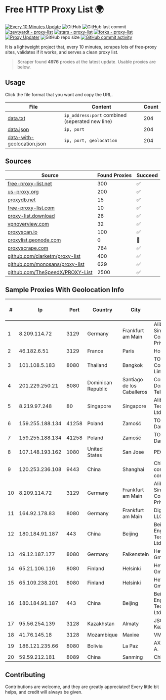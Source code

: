 
# Free HTTP Proxy List 🌍

[![Every 10 Minutes Update](https://github.com/mertguvencli/http-proxy-list/actions/workflows/main.yml/badge.svg?branch=main)](https://github.com/mertguvencli/http-proxy-list/actions/workflows/main.yml)
![GitHub](https://img.shields.io/github/license/mertguvencli/http-proxy-list)
![GitHub last commit](https://img.shields.io/github/last-commit/mertguvencli/http-proxy-list)
[![zevtyardt - proxy-list](https://img.shields.io/static/v1?label=zevtyardt&message=proxy-list&color=blue&logo=github)](https://github.com/zevtyardt/proxy-list "Go to GitHub repo")
[![stars - proxy-list](https://img.shields.io/github/stars/zevtyardt/proxy-list?style=social)](https://github.com/zevtyardt/proxy-list)
[![forks - proxy-list](https://img.shields.io/github/forks/zevtyardt/proxy-list?style=social)](https://github.com/zevtyardt/proxy-list)
[![Proxy Updater](https://github.com/zevtyardt/proxy-list/workflows/Proxy%20Updater/badge.svg)](https://github.com/zevtyardt/proxy-list/actions?query=workflow:"Proxy+Updater")
![GitHub repo size](https://img.shields.io/github/repo-size/zevtyardt/proxy-list)
[![GitHub commit activity](https://img.shields.io/github/commit-activity/m/zevtyardt/proxy-list?logo=commits)](https://github.com/zevtyardt/proxy-list/commits/main)

It is a lightweight project that, every 10 minutes, scrapes lots of free-proxy sites, validates if it works, and serves a clean proxy list.

> Scraper found **4976** proxies at the latest update. Usable proxies are below.

## Usage

Click the file format that you want and copy the URL.

|File|Content|Count|
|----|-------|-----|
|[data.txt](https://raw.githubusercontent.com/mertguvencli/http-proxy-list/main/proxy-list/data.txt)|`ip_address:port` combined (seperated new line)|204|
|[data.json](https://raw.githubusercontent.com/mertguvencli/http-proxy-list/main/proxy-list/data.json)|`ip, port`|204|
|[data-with-geolocation.json](https://raw.githubusercontent.com/mertguvencli/http-proxy-list/main/proxy-list/data-with-geolocation.json)|`ip, port, geolocation`|204|

## Sources

|Source|Found Proxies|Succeed|
|------|-------------|-------|
|[free-proxy-list.net](https://free-proxy-list.net)|300|✅|
|[us-proxy.org](https://www.us-proxy.org)|200|✅|
|[proxydb.net](http://proxydb.net)|15|✅|
|[free-proxy-list.com](https://free-proxy-list.com/?page=&port=&type%5B%5D=http&type%5B%5D=https&up_time=0&search=Search)|10|✅|
|[proxy-list.download](https://www.proxy-list.download/HTTP)|26|✅|
|[vpnoverview.com](https://vpnoverview.com/privacy/anonymous-browsing/free-proxy-servers)|32|✅|
|[proxyscan.io](https://www.proxyscan.io)|100|✅|
|[proxylist.geonode.com](https://proxylist.geonode.com/api/proxy-list?limit=300&page=1&sort_by=lastChecked&sort_type=desc&protocols=http,https)|0|🚫|
|[proxyscrape.com](https://api.proxyscrape.com/v2/?request=displayproxies&protocol=http&timeout=10000&country=all&ssl=all&anonymity=all)|764|✅|
|[github.com/clarketm/proxy-list](https://raw.githubusercontent.com/clarketm/proxy-list/master/proxy-list-raw.txt)|400|✅|
|[github.com/monosans/proxy-list](https://raw.githubusercontent.com/monosans/proxy-list/main/proxies/http.txt)|629|✅|
|[github.com/TheSpeedX/PROXY-List](https://raw.githubusercontent.com/TheSpeedX/PROXY-List/master/http.txt)|2500|✅|


## Sample Proxies With Geolocation Info

|#|Ip|Port|Country|City|Internet Service Provider|
|-|--|----|-------|----|-------------------------|
|1|8.209.114.72|3129|Germany|Frankfurt am Main|Alibaba.com Singapore E-Commerce Private Limited|
|2|46.182.6.51|3129|France|Paris|Hosteur SAS|
|3|101.108.5.183|8080|Thailand|Bangkok|TOT Public Company Limited|
|4|201.229.250.21|8080|Dominican Republic|Santiago de los Caballeros|Compañía Dominicana de Teléfonos S. A.|
|5|8.219.97.248|80|Singapore|Singapore|Alibaba (US) Technology Co., Ltd.|
|6|159.255.188.134|41258|Poland|Zamość|TOM-NET s.c. Dariusz Koper|
|7|159.255.188.134|41258|Poland|Zamość|TOM-NET s.c. Dariusz Koper|
|8|107.148.193.162|1080|United States|San Jose|PEG TECH INC|
|9|120.253.236.108|9443|China|Shanghai|China Mobile communications corporation|
|10|8.209.114.72|3129|Germany|Frankfurt am Main|Alibaba.com Singapore E-Commerce Private Limited|
|11|164.92.178.83|8080|Germany|Frankfurt am Main|DigitalOcean, LLC|
|12|180.184.91.187|443|China|Beijing|Beijing Volcano Engine Technology Co., Ltd.|
|13|49.12.187.177|8080|Germany|Falkenstein|Hetzner Online GmbH|
|14|65.21.106.116|8080|Finland|Helsinki|Hetzner Online GmbH|
|15|65.109.238.201|8080|Finland|Helsinki|Hetzner Online GmbH|
|16|180.184.91.187|443|China|Beijing|Beijing Volcano Engine Technology Co., Ltd.|
|17|95.56.254.139|3128|Kazakhstan|Almaty|JSC Kazakhtelecom|
|18|41.76.145.18|3128|Mozambique|Maxixe|VM  S.A|
|19|186.121.235.66|8080|Bolivia|La Paz|AXS Bolivia S. A.|
|20|59.59.212.181|8089|China|Sanming|Chinanet|



## Contributing

Contributions are welcome, and they are greatly appreciated! Every
little bit helps, and credit will always be given.


